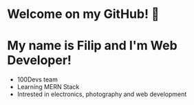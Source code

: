 # Welcome on my GitHub! :wave: 
# My name is Filip and I'm Web Developer! 

* 100Devs team 
* Learning MERN Stack 
* Intrested in electronics, photography and web development 
